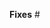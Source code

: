 <!--
Thank you for submitting a pull request!

If your update corresponds to a future version of the language, your pull request should target the appropriate branch.
For instance, if any new content corresponds to changes in TypeScript X.Y, you should target the release-X.Y branch.

Here's a few things we usually expect beforehand.

* There is an associated issue which is not currently assigned, or which you've asked to work on.
* Code is up-to-date with the respective branch.
* You've stayed consistent with style guidelines (one sentence per line, passing linter rules).

Refer to CONTRIBUTING.MD for more details.
    https://github.com/Microsoft/TypeScript-Handbook/blob/master/CONTRIBUTING.md
-->

**Fixes** #
